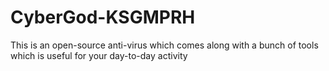 # CyberGod-KSGMPRH

This is an open-source anti-virus which comes along with a bunch of tools which is useful for your day-to-day activity
